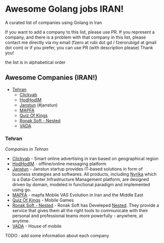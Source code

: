 # Awesome Golang jobs IRAN!

A curated list of companies using Golang in Iran


If you want to add a company to this list, please use PR. 
If you represent a company, and there is a problem with that company in this list, please contact me directly via my email (fzero at rubi dot gd / fzerorubigd at gmail dot com) or if you prefer, you can use PR (with description please) 
Thank you!

the list is in alphabetical order 

## Awesome Companies (IRAN!)

- [Tehran](#tehran)
  - [Clickyab](#clickyab)
  - [HodHodIM](#hodhodim)
  - [Janstun] (#janstun)
  - [MAPFA](#mapfa)
  - [Quiz Of Kings](#quiz_of_kings)
  - [Ronak Soft - Nested](#ronak_soft)
  - [VADA](#vada)
  
### Tehran

*Companies in Tehran* 

* [Clickyab](https://clickyab.com) - Smart online advertising in iran based on geographical region 
* [HodHodIM](https://hodhod.im/) - offline/online messaging platform
* [Janstun][janstun] - Janstun startup provides IT-based solutions in form of business strategies and softwares. All products, including [Nyrika][nyrika] which is a Data-Center Infrastructure Management platform, are designed driven by domain, modeled in functional paradigm and implemented using go.
* [MAPFA](http://mapfa.net/) - mapfa Mobile VAS Evolution in Iran and the Middle East
* [Quiz Of Kings](http://quizofkings.com) - Mobile Games
* [Ronak Soft - Nested](https://ronaksoft.com) - Ronak Soft has Develeped [Nested](https://nested.me). They provide a service that gives them all the right tools to communicate with their personal and professional teams more powerfully - anywhere, at anytime.
* [VADA](http://vada.ir) - House of mobile

TODO : add some information about each company

[janstun]: http://www.janstun.com
[nyrika]: http://www.nyrika.com

